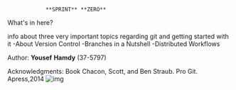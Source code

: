 				**SPRINT** **ZERO**


What's in here?

info about three very important topics regarding git and getting started with it
		-About Version Control
		-Branches in a Nutshell	
		-Distributed Workflows



Author: **Yousef** **Hamdy** (37-5797)


Acknowledgments:
	Book Chacon, Scott, and Ben Straub. Pro Git. Apress,2014
![img](https://static1.squarespace.com/static/547d6516e4b03545c8a81644/5526f05de4b040833ba23c80/55276416e4b0bfc7b23bb4c8/1428644888184/hola.png)
